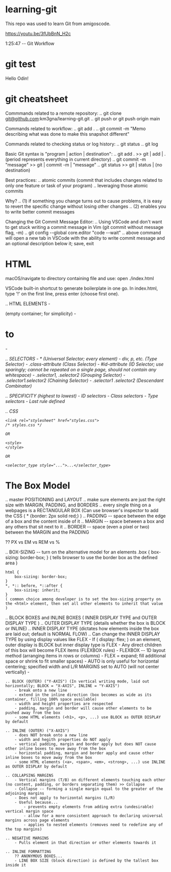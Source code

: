 # learning-git

This repo was used to learn Git from amigoscode.

https://youtu.be/3fUbBnN_H2c

1:25:47 -- Git Workflow

# git test
Hello Odin!

# git cheatsheet
Commmands related to a remote repository:
.. git clone git@github.com:km3gna/learning-git.git
.. git push or git push origin main

Commands related to workflow:
.. git add .
.. git commit -m "Memo describing what was done to make this snapshot different"

Commands related to checking status or log history:
.. git status
.. git log

Basic Git syntax is "program | action | destination":
.. git add .  >>  git | add | . (period represents everything in current directory)
.. git commit -m "message"  >>  git | commit -m | "message"
.. git status  >>  git | status | (no destination)

Best practices:
.. atomic commits (commit that includes changes related to only one feature or task of your program)
.. leveraging those atomic commits

Why?
.. (1) if something you change turns out to cause problems, it is easy to revert the specific change without losing other changes
.. (2) enables you to write better commit messages

Changing the Git Commit Message Editor:
.. Using VSCode and don't want to get stuck writing a commit message in Vim (git commit without message flag, -m)
.. git config --global core.editor "code --wait"
.. above command will open a new tab in VSCode with the ability to write commit message and an optional description below it; save, exit

# HTML
macOS/navigate to directory containing file and use:
open ./index.html

VSCode built-in shortcut to generate boilerplate in one go.
In index.html, type '!' on the first line, press enter (choose first one).

.. HTML ELEMENTS
    - <div> (empty container; for simplicity)
    - <h1> to <h6>
    - <p>

.. SELECTORS
    - * (Universal Selector; every element)
    - div, p, etc. (Type Selector)
    - .class-attribute (Class Selector)
    - #id-attribute (ID Selector; use sparingly; cannot be repeated on a single page, should not contain any whitespace)
    - .selector1, .selector2 (Grouping Selector)
    - .selector1.selector2 (Chaining Selector)
    - .selector1 .selector2 (Descendant Combinator)

.. SPECIFICITY (highest to lowest)
    - ID selectors
    - Class selectors
    - Type selectors
    - Last rule defined

.. CSS

    <link rel="stylesheet" href="styles.css">
    /* styles.css */

    OR

    <style>
    </style>

    OR

    <selector_type style="...">...</selector_type>


# The Box Model

.. master POSITIONING and LAYOUT
.. make sure elements are just the right size with MARGIN, PADDING, and BORDERS
.. every single thing on a webpages is a RECTANGULAR BOX    (Can use browser's inspector to add the CSS ( * {border: 2px solid red;} )
.. PADDING -- space between the edge of a box and the content inside of it
.. MARGIN -- space between a box and any others that sit next to it
.. BORDER -- space (even a pixel or two) between the MARGIN and the PADDING

?? PX vs EM vs REM vs %

.. BOX-SIZING -- turn on the alternative model for an elements
    .box {
        box-sizing: border-box;
    }
    ( tells browser to use the border box as the defined area )
    
    html {
        box-sizing: border-box;
    }
    *, *:: before, *::after {
        box-sizing: inherit;
    }
    ( common choice among developer is to set the box-sizing property on the <html> element, then set all other elements to inherit that value )

.. BLOCK BOXES and INLINE BOXES ( INNER DISPLAY TYPE and OUTER DISPLAY TYPE )
    .. OUTER DISPLAY TYPE (details whether the box is BLOCK or INLINE)
    .. INNER DISPLAY TYPE (dictates how elements inside the box are laid out; default is NORMAL FLOW)
        .. Can change the INNER DISPLAY TYPE by using display values like FLEX
            - If ( display: flex; ) on an element, outer display is BLOCK but inner display type is FLEX
            - Any direct children of this box will become FLEX items (FLEXBOX rules)
                - FLEXBOX -- 1D layout method (arranging items in rows or columns)
                - FLEX = expand; fill additional space or shrink to fit smaller spaces)
                - AUTO is only useful for horizontal centering; specified width and L/R MARGINS set to AUTO (will not center vertically)
                - 

    .. BLOCK (OUTER) ("Y-AXIS") (In vertical writing mode, laid out horizontally; BLOCK = "X-AXIS", INLINE = "Y-AXIS")
        - break onto a new line
        - extend in the inline direction (box becomes as wide as its container, filling 100% space available)
        - width and height properties are respected
        - padding, margin and border will cause other elements to be pushed away from the box
        - some HTML elements (<h1>, <p>, ...) use BLOCK as OUTER DISPLAY by default

    .. INLINE (OUTER) ("X-AXIS")
        - does NOT break onto a new line
        - width and hegith properties do NOT apply
        - vertical padding, margin and border apply but does NOT cause other inline boxes to move away from the box
        - horizontal padding, margin and border apply and cause other inline boxes to move away from the box
        - some HTML elements (<a>, <span>, <em>, <strong>, ...) use INLINE as OUTER DISPLAY by default
    
    .. COLLAPSING MARGINS
        - Vertical margins (T/B) on different elements touching each other (no content, padding, or borders separating them) >> Collapse
        - Collapse -- forming a single margin equal to the greater of the adjoining margins
        - Does not apply to horizontal margins (L/R)
        - Useful because...
            - prevents empty elements from adding extra (undesirable) vertical margin space
            - allow for a more consistent approach to declaring universal margins across page elements
            - applies to nested elements (removes need to redefine any of the top margins)
    
    .. NEGATIVE MARGINS
        - Pulls element in that direction or other elements towards it

    .. INLINE FORMATTING
        ?? ANONYMOUS BOXES...
        - LINE BOX SIZE (block direction) is defined by the tallest box inside it

    
 
